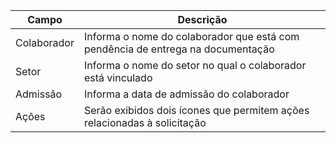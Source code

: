 | **Campo**     | **Descrição**                                                                      |
|---------------|------------------------------------------------------------------------------------|
| Colaborador   | Informa o nome do colaborador que está com pendência de entrega na documentação    |
| Setor         | Informa o nome do setor no qual o colaborador está vinculado                       |
| Admissão	    | Informa a data de admissão do colaborador                                          |
| Ações         | Serão exibidos dois ícones que permitem ações relacionadas à solicitação           |  
